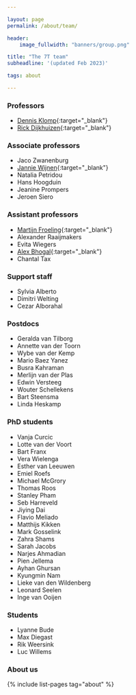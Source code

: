 ```yaml
---

layout: page
permalink: /about/team/

header:
    image_fullwidth: "banners/group.png"

title: "The 7T team"
subheadline: '(updated Feb 2023)'

tags: about

---
```


### Professors

- [Dennis Klomp](https://www.umcutrecht.nl/en/research/researchers/klomp-dwj){:target="_blank"}
- [Rick Dijkhuizen](https://www.umcutrecht.nl/en/research/researchers/dijkhuizen-rick-m-rm){:target="_blank"}

### Associate professors

- Jaco Zwanenburg
- [Jannie Wijnen](https://www.umcutrecht.nl/en/research/researchers/wijnen-jannie-jp){:target="_blank"}
- Natalia Petridou
- Hans Hoogduin
- Jeanine Prompers
- Jeroen Siero

### Assistant professors

- [Martijn Froeling](https://www.umcutrecht.nl/en/research/researchers/froeling-martijn-m){:target="_blank"}
- Alexander Raaijmakers
- Evita Wiegers
- [Alex Bhogal](https://www.seevr.nl/){:target="_blank"}
- Chantal Tax

### Support staff

- Sylvia Alberto
- Dimitri Welting
- Cezar Alborahal

### Postdocs

- Geralda van Tilborg
- Annette van der Toorn
- Wybe van der Kemp
- Mario Baez Yanez
- Busra Kahraman
- Merlijn van der Plas
- Edwin Versteeg
- Wouter Schellekens
- Bart Steensma
- Linda Heskamp

### PhD students

- Vanja Curcic
- Lotte van der Voort
- Bart Franx
- Vera Wielenga
- Esther van Leeuwen
- Emiel Roefs
- Michael McGrory
- Thomas Roos
- Stanley Pham
- Seb Harreveld
- Jiying Dai
- Flavio Meliado
- Matthijs Kikken
- Mark Gosselink
- Zahra Shams
- Sarah Jacobs
- Narjes Ahmadian
- Pien Jellema
- Ayhan Ghursan
- Kyungmin Nam
- Lieke van den Wildenberg
- Leonard Seelen
- Inge van Ooijen

### Students

- Lyanne Bude
- Max Diegast
- Rik Weersink
- Luc Willems

### About us

{% include list-pages tag="about" %}
